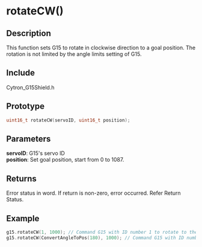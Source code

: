 # rotateCW() #

## Description ##
This function sets G15 to rotate in clockwise direction to a goal position. The rotation is not limited by the angle limits setting of G15.

## Include ##
Cytron_G15Shield.h

## Prototype ##
```c
uint16_t rotateCW(servoID, uint16_t position);
```

## Parameters ##
**servoID**: G15's servo ID<br/>
**position**: Set goal position, start from 0 to 1087.

## Returns ##
Error status in word. If return is non-zero, error occurred. Refer Return Status.

## Example ##
```c
g15.rotateCW(1, 1000); // Command G15 with ID number 1 to rotate to the position of 1000 in clockwise direction
g15.rotateCW(ConvertAngleToPos(180), 1000); // Command G15 with ID number 1 to rotate to the angle of 180 degree in clockwise direction
```